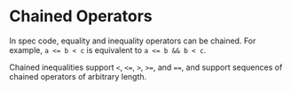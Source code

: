 # Chained Operators

In spec code, equality and inequality operators can be chained. For example,
`a <= b < c`
is equivalent to
`a <= b && b < c`.

Chained inequalities support `<`, `<=`, `>`, `>=`, and `==`, and support sequences of chained
operators of arbitrary length.
